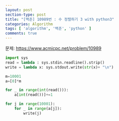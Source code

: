```yaml
---
layout: post
section-type: post
title: "[백준] 10989번 : 수 정렬하기 3 with python3"
categories: Algorithm
tags: [ 'algorithm', '백준', 'python' ]
comments: true
---
```

문제:
https://www.acmicpc.net/problem/10989  

``` python
import sys
read = lambda : sys.stdin.readline().strip()
write = lambda x: sys.stdout.write(str(x)+ "\n")

m=10001
a=[0]*m

for _ in range(int(read())):
    a[int(read())]+=1

for j in range(10001):
    for _ in range(a[j]):
        write(j)
```

